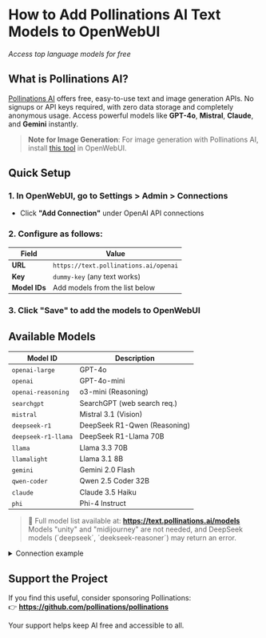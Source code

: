 # How to Add **Pollinations AI Text Models** to **OpenWebUI**  
_Access top language models for free_

## What is Pollinations AI?

[Pollinations AI](https://pollinations.ai) offers free, easy-to-use text and image generation APIs. No signups or API keys required, with zero data storage and completely anonymous usage. Access powerful models like **GPT-4o**, **Mistral**, **Claude**, and **Gemini** instantly.

> **Note for Image Generation**: For image generation with Pollinations AI, install [this tool](https://openwebui.com/t/kaneki/image_generation) in OpenWebUI.

## Quick Setup

### 1. In OpenWebUI, go to **Settings > Admin > Connections**
- Click **"Add Connection"** under OpenAI API connections

### 2. Configure as follows:
| Field | Value |
|-------|-------|
| **URL** | `https://text.pollinations.ai/openai` |
| **Key** | `dummy-key` (any text works) |
| **Model IDs** | Add models from the list below |

### 3. Click **"Save"** to add the models to OpenWebUI

## Available Models

| Model ID           | Description                  |
|--------------------|------------------------------|
| `openai-large`     | GPT-4o                       |
| `openai`           | GPT-4o-mini                 |
| `openai-reasoning` | o3-mini (Reasoning)         |
| `searchgpt`        | SearchGPT (web search req.) |
| `mistral`          | Mistral 3.1 (Vision)        |
| `deepseek-r1`      | DeepSeek R1-Qwen (Reasoning)|
| `deepseek-r1-llama`| DeepSeek R1-Llama 70B       |
| `llama`            | Llama 3.3 70B              |
| `llamalight`       | Llama 3.1 8B               |
| `gemini`           | Gemini 2.0 Flash           |
| `qwen-coder`       | Qwen 2.5 Coder 32B         |
| `claude`           | Claude 3.5 Haiku           |
| `phi`              | Phi-4 Instruct             |

> 📌 Full model list available at: **https://text.pollinations.ai/models**
> Models "unity" and "midijourney" are not needed, and DeepSeek models (´deepseek´, ´deekseek-reasoner´) may return an error.

<details>
<summary>Connection example</summary>

![Connection Example](pollinations_connection.jpg)
</details>

## Support the Project
If you find this useful, consider sponsoring Pollinations:  
👉 **https://github.com/pollinations/pollinations**

Your support helps keep AI free and accessible to all.
